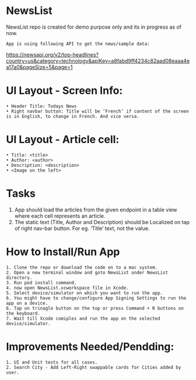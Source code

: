 # NewsList
NewsList repo is created for demo purpose only and its in progress as of now.

	App is using following API to get the news/sample data:
  https://newsapi.org/v2/top-headlines?country=us&category=technology&apiKey=a8fabd9ff4234c82aad08eaaa4ea17a0&pageSize=5&page=1

# UI Layout - Screen Info:
	• Header Title: Todays News
	• Right navbar button: Title will be ‘French’ if content of the screen is in English, to change in French. And vice versa.
# UI Layout - Article cell:
	• Title: <title>
	• Author: <author> 
	• Description: <description>
	• <Image on the left>

# Tasks 
1. App should load the articles from the given endpoint in a table view where each cell represents an article.
2. The static text (Title, Author and Description) should be Localized on tap of right nav-bar button. For eg. ‘Title’ text, not the value.

# How to Install/Run App
	1. Clone the repo or download the code on to a mac system.
	2. Open a new terminal window and goto NewsList under NewsList directory.
	3. Run pod install command.
	4. now open NewsList.xcworkspace file in Xcode.
	5. Select device/simulator on which you want to run the app.
	6. You might have to change/configure App Signing Settings to run the app on a device.
	6. Tap on trinagle button on the top or press Command + R buttons on the keyboard.
	7. Wait till Xcode comiples and run the app on the selected device/simulator.

# Improvements Needed/Pendding:
	1. UI and Unit tests for all cases.
	2. Search City - Add Left-Right swappable cards for Cities added by user.
